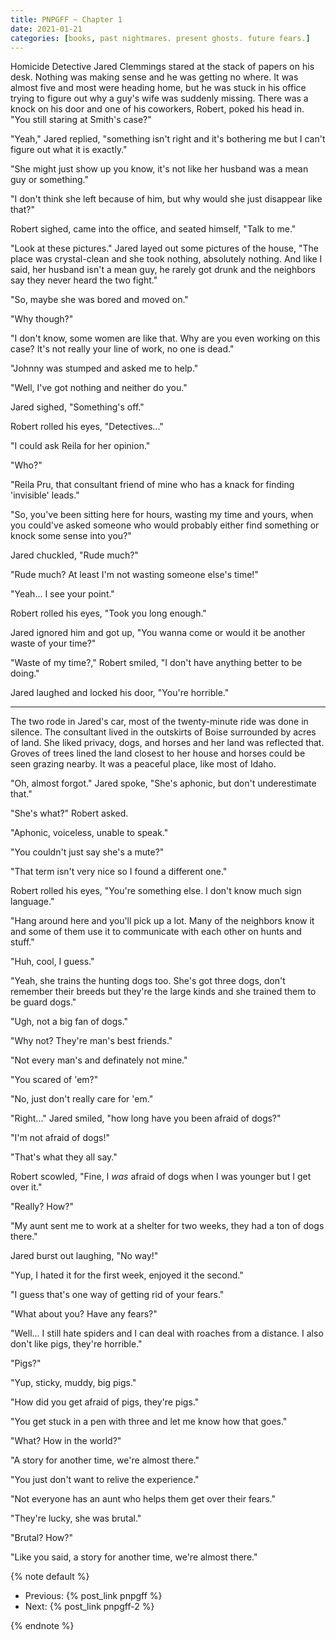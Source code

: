 ```yaml
---
title: PNPGFF ~ Chapter 1
date: 2021-01-21
categories: [books, past nightmares. present ghosts. future fears.]
---
```

Homicide Detective Jared Clemmings stared at the stack of papers on his desk. Nothing was making sense and he was getting no where. It was almost five and most were heading home, but he was stuck in his office trying to figure out why a guy's wife was suddenly missing.
There was a knock on his door and one of his coworkers, Robert, poked his head in. "You still staring at Smith's case?"

"Yeah," Jared replied, "something isn't right and it's bothering me but I can't figure out what it is exactly."
<!-- more -->
"She might just show up you know, it's not like her husband was a mean guy or something."

"I don't think she left because of him, but why would she just disappear like that?"

Robert sighed, came into the office, and seated himself, "Talk to me."

"Look at these pictures." Jared layed out some pictures of the house, "The place was crystal-clean and she took nothing, absolutely nothing. And like I said, her husband isn't a mean guy, he rarely got drunk and the neighbors say they never heard the two fight."

"So, maybe she was bored and moved on."

"Why though?"

"I don't know, some women are like that. Why are you even working on this case? It's not really your line of work, no one is dead."

"Johnny was stumped and asked me to help."

"Well, I've got nothing and neither do you."

Jared sighed, "Something's off."

Robert rolled his eyes, "Detectives..."

"I could ask Reila for her opinion."

"Who?"

"Reila Pru, that consultant friend of mine who has a knack for finding 'invisible' leads."

"So, you've been sitting here for hours, wasting my time and yours, when you could've asked someone who would probably either find something or knock some sense into you?"

Jared chuckled, "Rude much?"

"Rude much? At least I'm not wasting someone else's time!"

"Yeah... I see your point."

Robert rolled his eyes, "Took you long enough."

Jared ignored him and got up, "You wanna come or would it be another waste of your time?"

"Waste of my time?," Robert smiled, "I don't have anything better to be doing."

Jared laughed and locked his door, "You're horrible."

***

The two rode in Jared's car, most of the twenty-minute ride was done in silence. The consultant lived in the outskirts of Boise surrounded by acres of land. She liked privacy, dogs, and horses and her land was reflected that. Groves of trees lined the land closest to her house and horses could be seen grazing nearby. It was a peaceful place, like most of Idaho.

"Oh, almost forgot." Jared spoke, "She's aphonic, but don't underestimate that."

"She's what?" Robert asked.

"Aphonic, voiceless, unable to speak."

"You couldn't just say she's a mute?"

"That term isn't very nice so I found a different one."

Robert rolled his eyes, "You're something else. I don't know much sign language."

"Hang around here and you'll pick up a lot. Many of the neighbors know it and some of them use it to communicate with each other on hunts and stuff."

"Huh, cool, I guess."

"Yeah, she trains the hunting dogs too. She's got three dogs, don't remember their breeds but they're the large kinds and she trained them to be guard dogs."

"Ugh, not a big fan of dogs."

"Why not? They're man's best friends."

"Not every man's and definately not mine."

"You scared of 'em?"

"No, just don't really care for 'em."

"Right..." Jared smiled, "how long have you been afraid of dogs?"

"I'm not afraid of dogs!"

"That's what they all say."

Robert scowled, "Fine, I _was_ afraid of dogs when I was younger but I get over it."

"Really? How?"

"My aunt sent me to work at a shelter for two weeks, they had a ton of dogs there."

Jared burst out laughing, "No way!"

"Yup, I hated it for the first week, enjoyed it the second."

"I guess that's one way of getting rid of your fears."

"What about you? Have any fears?"

"Well... I still hate spiders and I can deal with roaches from a distance. I also don't like pigs, they're horrible."

"Pigs?"

"Yup, sticky, muddy, big pigs."

"How did you get afraid of pigs, they're pigs."

"You get stuck in a pen with three and let me know how that goes."

"What? How in the world?"

"A story for another time, we're almost there."

"You just don't want to relive the experience."

"Not everyone has an aunt who helps them get over their fears."

"They're lucky, she was brutal."

"Brutal? How?"

"Like you said, a story for another time, we're almost there."

{% note default %}

- Previous: {% post_link pnpgff %}
- Next: {% post_link pnpgff-2 %}

{% endnote %}